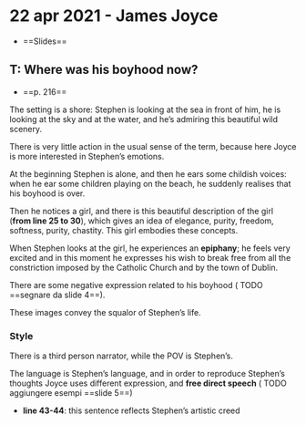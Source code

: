 # 22 apr 2021 - James Joyce
- ==Slides==

## T: Where was his boyhood now?
- ==p. 216==

The setting is a shore: Stephen is looking at the sea in front of him, he is looking at the sky and at the water, and he’s admiring this beautiful wild scenery.

There is very little action in the usual sense of the term, because here Joyce is more interested in Stephen’s emotions.

At the beginning Stephen is alone, and then he ears some childish voices: when he ear some children playing on the beach, he suddenly realises that his boyhood is over.

Then he notices a girl, and there is this beautiful description of the girl (**from line 25 to 30**), which gives an idea of elegance, purity, freedom, softness, purity, chastity.
This girl embodies these concepts.

When Stephen looks at the girl, he experiences an **epiphany**; he feels very excited and in this moment he expresses his wish to break free from all the constriction imposed by the Catholic Church and by the town of Dublin.

There are some negative expression related to his boyhood ( TODO ==segnare da slide 4==).

These images convey the squalor of Stephen’s life.

### Style
There is a third person narrator, while the POV is Stephen’s.

The language is Stephen’s language, and in order to reproduce Stephen’s thoughts Joyce uses different expression, and **free direct speech** ( TODO aggiungere esempi ==slide 5==)

- **line 43-44**: this sentence reflects Stephen’s artistic creed

